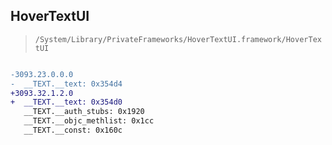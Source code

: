## HoverTextUI

> `/System/Library/PrivateFrameworks/HoverTextUI.framework/HoverTextUI`

```diff

-3093.23.0.0.0
-  __TEXT.__text: 0x354d4
+3093.32.1.2.0
+  __TEXT.__text: 0x354d0
   __TEXT.__auth_stubs: 0x1920
   __TEXT.__objc_methlist: 0x1cc
   __TEXT.__const: 0x160c

```
